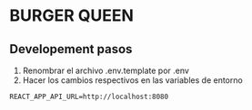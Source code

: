  # BURGER QUEEN

 ## Developement pasos

 1. Renombrar el archivo .env.template por .env
 2. Hacer los cambios respectivos en las variables de entorno

 ```
 REACT_APP_API_URL=http://localhost:8080

 ```